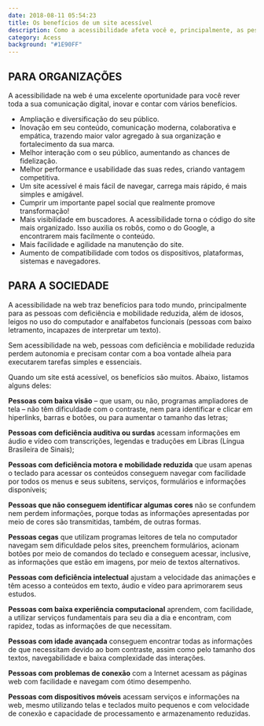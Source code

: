 ```yaml
---
date: 2018-08-11 05:54:23
title: Os benefícios de um site acessível
description: Como a acessibilidade afeta você e, principalmente, as pessoas com deficiência.
category: Acess
background: "#1E90FF"
---
```


## PARA ORGANIZAÇÕES

A acessibilidade na web é uma excelente oportunidade para você rever toda a sua comunicação digital, inovar e contar com vários benefícios.

<ul>
<li>Ampliação e diversificação do seu público.</li>
<li>Inovação em seu conteúdo, comunicação moderna, colaborativa e empática, trazendo maior valor agregado à sua organização e fortalecimento da sua marca.</li>
<li>Melhor interação com o seu público, aumentando as chances de fidelização.</li>
<li>Melhor performance e usabilidade das suas redes, criando vantagem competitiva.</li>
<li>Um site acessível é mais fácil de navegar, carrega mais rápido, é mais simples e amigável.</li>
<li>Cumprir um importante papel social que realmente promove transformação!</li>
<li>Mais visibilidade em buscadores. A acessibilidade torna o código do site mais organizado. Isso auxilia os robôs, como o do Google, a encontrarem mais facilmente o conteúdo.</li>
<li>Mais facilidade e agilidade na manutenção do site.</li>
<li>Aumento de compatibilidade com todos os dispositivos, plataformas, sistemas e navegadores.</li>
</ul>


## PARA A SOCIEDADE

A acessibilidade na web traz benefícios para todo mundo, principalmente para as pessoas com deficiência e mobilidade reduzida, além de idosos, leigos no uso do computador e analfabetos funcionais (pessoas com baixo letramento, incapazes de interpretar um texto).

Sem acessibilidade na web, pessoas com deficiência e mobilidade reduzida perdem autonomia e precisam contar com a boa vontade alheia para executarem tarefas simples e essenciais.

Quando um site está acessível, os benefícios são muitos. Abaixo, listamos alguns deles:

**Pessoas com baixa visão** – que usam, ou não, programas ampliadores de tela – não têm dificuldade com o contraste, nem para identificar e clicar em hiperlinks, barras e botões, ou para aumentar o tamanho das letras;

**Pessoas com deficiência auditiva ou surdas** acessam informações em áudio e vídeo com transcrições, legendas e traduções em Libras (Língua Brasileira de Sinais);

**Pessoas com deficiência motora e mobilidade reduzida** que usam apenas o teclado para acessar os conteúdos conseguem navegar com facilidade por todos os menus e seus subitens, serviços, formulários e informações disponíveis;

**Pessoas que não conseguem identificar algumas cores** não se confundem nem perdem informações, porque todas as informações apresentadas por meio de cores são transmitidas, também, de outras formas.

**Pessoas cegas** que utilizam programas leitores de tela no computador navegam sem dificuldade pelos sites, preenchem formulários, acionam botões por meio de comandos do teclado e conseguem acessar, inclusive, as informações que estão em imagens, por meio de textos alternativos.

**Pessoas com deficiência intelectual** ajustam a velocidade das animações e têm acesso a conteúdos em texto, áudio e vídeo para aprimorarem seus estudos.

**Pessoas com baixa experiência computacional** aprendem, com facilidade, a utilizar serviços fundamentais para seu dia a dia e encontram, com rapidez, todas as informações de que necessitam.

**Pessoas com idade avançada** conseguem encontrar todas as informações de que necessitam devido ao bom contraste, assim como pelo tamanho dos textos, navegabilidade e baixa complexidade das interações.

**Pessoas com problemas de conexão** com a Internet acessam as páginas web com facilidade e navegam com ótimo desempenho.

**Pessoas com dispositivos móveis** acessam serviços e informações na web, mesmo utilizando telas e teclados muito pequenos e com velocidade de conexão e capacidade de processamento e armazenamento reduzidas.